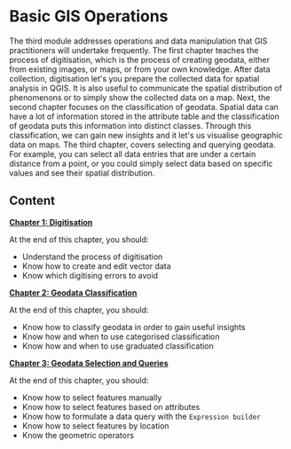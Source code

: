 # Basic GIS Operations

The third module addresses operations and data manipulation that GIS practitioners will undertake frequently. The first chapter teaches the process of digitisation, which is the process of creating geodata, either from existing images, or maps, or from your own knowledge. After data collection, digitisation let's you prepare the collected data for spatial analysis in QGIS. It is also useful to communicate the spatial distribution of phenomenons or to simply show the collected data on a map. Next, the second chapter focuses on the classification of geodata. Spatial data can have a lot of information stored in the attribute table and the classification of geodata puts this information into distinct classes. Through this classification, we can gain new insights and it let's us visualise geographic data on maps. The third chapter, covers selecting and querying geodata. For example, you can select all data entries that are under a certain distance from a point, or you could simply select data based on specific values and see their spatial distribution. 


## Content

__[Chapter 1: Digitisation](https://giscience.github.io/gis-training-resource-center/content/Modul_3/en_qgis_digitalisation.html)__

At the end of this chapter, you should:

- Understand the process of digitisation
- Know how to create and edit vector data
- Know which digitising errors to avoid

<!--ADD: after revamp of this chapter this needs to be adjusted-->


__[Chapter 2: Geodata Classification](https://giscience.github.io/gis-training-resource-center/content/Modul_3/en_qgis_data_classification.html)__

At the end of this chapter, you should: 

- Know how to classify geodata in order to gain useful insights
- Know how and when to use categorised classification
- Know how and when to use graduated classification


__[Chapter 3: Geodata Selection and Queries](https://giscience.github.io/gis-training-resource-center/content/Modul_3/en_qgis_data_queries.html#)__

At the end of this chapter, you should:

- Know how to select features manually
- Know how to select features based on attributes
- Know how to formulate a data query with the `Expression builder`
- Know how to select features by location
- Know the geometric operators